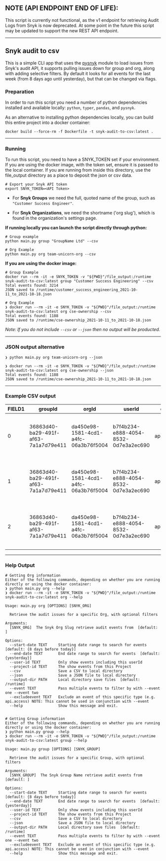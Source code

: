 ## NOTE (API ENDPOINT END OF LIFE):

This script is currently not functional, as the v1 endpoint for retrieving Audit Logs from Snyk is now deprecated.
At some point in the future this script may be updated to support the new REST API endpoint.

---

## Snyk audit to csv

This is a simple CLI app that uses the [pysnyk](https://github.com/snyk-labs/pysnyk) module to load issues from Snyk's audit API, it supports pulling issues down for group and org, along with adding selective filters.
By default it looks for all events for the last week (from 8 days ago until yesterday), but that can be changed via flags.

### Preparation

In order to run this script you need a number of python dependencies installed and available locally: `python`, `typer`, `pandas`, and `pysnyk`.

As an alternative to installing python dependencies locally, you can build this entire project into a docker container:
```
docker build --force-rm -f Dockerfile -t snyk-audit-to-csv:latest .
```

---

### Running

To run this script, you need to have a SNYK_TOKEN set if your environment.
If you are using the docker image, with the token set, ensure it is passed to the local container. If you are running from inside this directory, use the file_output directory as a place to deposit the json or csv data.

```shell
# Export your Snyk API token
export SNYK_TOKEN=<API Token>
```

- For **Snyk Groups** we need the full, quoted name of the group, such as `"Customer Success Engineer"`.

- For **Snyk Organizations**, we need the shortname ('org slug'), which is found in the organization's settings page.


**If running locally you can launch the script directly through python:**

```shell
# Group example
python main.py group "GroupName Ltd" --csv

# Org Example
python main.py org team-unicorn-org --csv
```

**If you are using the docker image:**

```shell
# Group Example
docker run --rm -it -e SNYK_TOKEN -v "${PWD}"/file_output:/runtime snyk-audit-to-csv:latest group "Customer Success Engineering" --csv
Total events found: 3214
JSON saved to /runtime/customer_success_engineering_2021-10-11_to_2021-10-18.json

# Org Example
❯ docker run --rm -it -e SNYK_TOKEN -v "${PWD}"/file_output:/runtime snyk-audit-to-csv:latest org cse-ownership --csv
Total events found: 1188
JSON saved to /runtime/cse-ownership_2021-10-11_to_2021-10-18.json
```

_Note: If you do not include `--csv` or `--json` then no output will be producted._

---

### JSON output alternative

```shell
❯ python main.py org team-unicorn-org --json
```

```shell
❯ docker run --rm -it -e SNYK_TOKEN -v "${PWD}"/file_output:/runtime snyk-audit-to-csv:latest org cse-ownership --json
Total events found: 1188
JSON saved to /runtime/cse-ownership_2021-10-11_to_2021-10-18.json
```
---

### Example CSV output

|FIELD1                                                          |groupId|orgId                               |userId                              |event     |content                                                                                                             |created                 |
|----------------------------------------------------------------|-------|------------------------------------|------------------------------------|----------|--------------------------------------------------------------------------------------------------------------------|------------------------|
|0                                                               |36863d40-ba29-491f-af63-7a1a7d79e411|da450e98-1581-4cd1-a4fc-06a3b76f5004|b7f4b234-e888-4054-8532-0d7e3a2ec690|api.access|{'url': '/api/v1/org/da450e98-1581-4cd1-a4fc-06a3b76f5004/audit?from=2021-10-03&to=2021-10-10&sortOrder=ASC&page=1'}|2021-10-11T08:50:14.558Z|
|1                                                               |36863d40-ba29-491f-af63-7a1a7d79e411|da450e98-1581-4cd1-a4fc-06a3b76f5004|b7f4b234-e888-4054-8532-0d7e3a2ec690|api.access|{'url': '/api/v1/org/da450e98-1581-4cd1-a4fc-06a3b76f5004/audit?from=2021-10-03&to=2021-10-10&sortOrder=ASC&page=2'}|2021-10-11T08:50:16.280Z|
|2                                                               |36863d40-ba29-491f-af63-7a1a7d79e411|da450e98-1581-4cd1-a4fc-06a3b76f5004|b7f4b234-e888-4054-8532-0d7e3a2ec690|api.access|{'url': '/api/v1/org/da450e98-1581-4cd1-a4fc-06a3b76f5004/audit?from=2021-10-03&to=2021-10-10&sortOrder=ASC&page=3'}|2021-10-11T08:50:16.542Z|

---

### Help Output

```
# Getting Org information
Either of the following commands, depending on whether you are running directly or using the docker container:
❯ python main.py org --help
❯ docker run --rm -it -e SNYK_TOKEN -v "${PWD}"/file_output:/runtime snyk-audit-to-csv:latest org --help

Usage: main.py org [OPTIONS] [SNYK_ORG]

  Retrieve the audit issues for a specific Org, with optional filters

Arguments:
  [SNYK_ORG]  The Snyk Org Slug retrieve audit events from  [default: ]

Options:
  --start-date TEXT     Starting date range to search for events  [default: {8 days before today}]
  --end-date TEXT       End date range to search for events  [default: {yesterday}]
  --user-id TEXT        Only show events including this userId
  --project-id TEXT     The show events from this Project
  --csv                 Save a CSV to local directory
  --json                Save a JSON file to local directory
  --output-dir PATH     Local directory save files  [default: /runtime]
  --event TEXT          Pass multiple events to filter by with --event one --event two
  --excludeevent TEXT   Exclude an event of this specific type (e.g. api.access) NOTE: This cannot be used in conjunction with --event
  --help                Show this message and exit.


# Getting Group information
Either of the following commands, depending on whether you are running directly or using the docker container:
❯ python main.py group --help
❯ docker run --rm -it -e SNYK_TOKEN -v "${PWD}"/file_output:/runtime snyk-audit-to-csv:latest group --help

Usage: main.py group [OPTIONS] [SNYK_GROUP]

  Retrieve the audit issues for a specific Group, with optional filters

Arguments:
  [SNYK_GROUP]  The Snyk Group Name retrieve audit events from  [default: ]

Options:
  --start-date TEXT     Starting date range to search for events  [default: {8 days before today}]
  --end-date TEXT       End date range to search for events  [default: {yesterday}]
  --user-id TEXT        Only show events including this userId
  --project-id TEXT     The show events from this Project
  --csv                 Save a CSV to local directory
  --json                Save a JSON file to local directory
  --output-dir PATH     Local directory save files  [default: /runtime]
  --event TEXT          Pass multiple events to filter by with --event one --event two
  --excludeevent TEXT   Exclude an event of this specific type (e.g. api.access) NOTE: This cannot be used in conjunction with --event
  --help                Show this message and exit.
```
